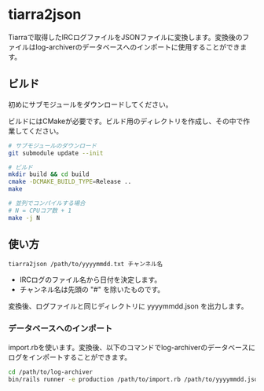 # tiarra2json

Tiarraで取得したIRCログファイルをJSONファイルに変換します。変換後のファイルはlog-archiverのデータベースへのインポートに使用することができます。

## ビルド

初めにサブモジュールをダウンロードしてください。

ビルドにはCMakeが必要です。ビルド用のディレクトリを作成し、その中で作業してください。

```bash
# サブモジュールのダウンロード
git submodule update --init

# ビルド
mkdir build && cd build
cmake -DCMAKE_BUILD_TYPE=Release ..
make

# 並列でコンパイルする場合
# N = CPUコア数 + 1
make -j N
```

## 使い方

```
tiarra2json /path/to/yyyymmdd.txt チャンネル名
```

* IRCログのファイル名から日付を決定します。
* チャンネル名は先頭の "#" を除いたものです。

変換後、ログファイルと同じディレクトリに yyyymmdd.json を出力します。

### データベースへのインポート

import.rbを使います。変換後、以下のコマンドでlog-archiverのデータベースにログをインポートすることができます。

```bash
cd /path/to/log-archiver
bin/rails runner -e production /path/to/import.rb /path/to/yyyymmdd.json
```
